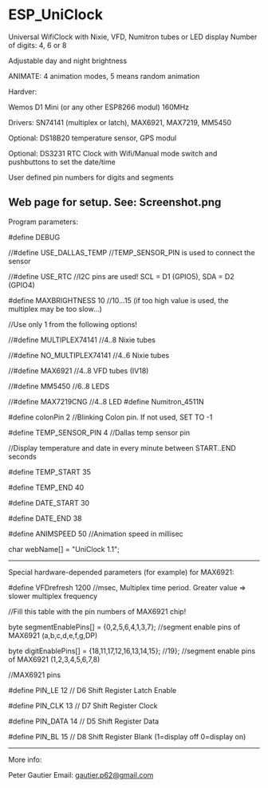 # ESP_UniClock

Universal WifiClock with Nixie, VFD, Numitron tubes or LED display
Number of digits: 4, 6 or 8

Adjustable day and night brightness

ANIMATE: 4 animation modes, 5 means random animation

Hardver:

Wemos D1 Mini (or any other ESP8266 modul) 160MHz

Drivers: SN74141 (multiplex or latch), MAX6921, MAX7219, MM5450

Optional: DS18B20 temperature sensor, GPS modul

Optional: DS3231 RTC Clock with Wifi/Manual mode switch and pushbuttons to set the date/time

User defined pin numbers for digits and segments

Web page for setup. See: Screenshot.png
-----------------------------------------------------------------------------------------------------
Program parameters:

#define DEBUG

//#define USE_DALLAS_TEMP   //TEMP_SENSOR_PIN is used to connect the sensor

//#define USE_RTC           //I2C pins are used!   SCL = D1 (GPIO5), SDA = D2 (GPIO4)

#define MAXBRIGHTNESS 10  //10...15    (if too high value is used, the multiplex may be too slow...)

//Use only 1 from the following options!

//#define MULTIPLEX74141    //4..8 Nixie tubes

//#define NO_MULTIPLEX74141 //4..6 Nixie tubes

//#define MAX6921           //4..8 VFD tubes   (IV18)

//#define MM5450            //6..8 LEDS

//#define MAX7219CNG        //4..8 LED 
#define Numitron_4511N

#define colonPin 2        //Blinking Colon pin.  If not used, SET TO -1

#define TEMP_SENSOR_PIN 4  //Dallas temp sensor pin

//Display temperature and date in every minute between START..END seconds

#define TEMP_START  35

#define TEMP_END    40

#define DATE_START  30

#define DATE_END    38

#define ANIMSPEED   50  //Animation speed in millisec 

char webName[] = "UniClock 1.1";

--------------------------------------------------------------------------------------------------------

Special hardware-depended parameters (for example) for MAX6921:

#define VFDrefresh 1200    //msec, Multiplex time period. Greater value => slower multiplex frequency

//Fill this table with the pin numbers of MAX6921 chip!   

byte segmentEnablePins[] =  {0,2,5,6,4,1,3,7};   //segment enable pins of MAX6921 (a,b,c,d,e,f,g,DP)

byte digitEnablePins[] = {18,11,17,12,16,13,14,15}; //19};  //segment enable pins of MAX6921 (1,2,3,4,5,6,7,8)  

//MAX6921 pins

#define PIN_LE    12  // D6 Shift Register Latch Enable

#define PIN_CLK   13  // D7 Shift Register Clock

#define PIN_DATA  14  // D5 Shift Register Data

#define PIN_BL    15  // D8 Shift Register Blank (1=display off     0=display on)

--------------------------------------------------------------------------------------------------------

More info:

Peter Gautier
 Email: gautier.p62@gmail.com
